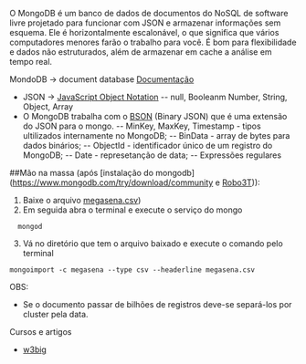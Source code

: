 O MongoDB é um banco de dados de documentos do NoSQL de software livre projetado para funcionar com JSON e armazenar informações sem esquema. Ele é horizontalmente escalonável, o que significa que vários computadores menores farão o trabalho para você. É bom para flexibilidade e dados não estruturados, além de armazenar em cache a análise em tempo real.

MondoDB -> document database [Documentação](https://docs.mongodb.com/manual/tutorial/manage-mongodb-processes/)

- JSON -> [JavaScript Object Notation](https://www.json.org)
-- null, Booleanm Number, String, Object, Array
- O MongoDB trabalha com o [BSON](http://bsonspec.org) (Binary JSON) que é uma extensão do JSON para o mongo.
-- MinKey, MaxKey, Timestamp - tipos ultilizados internamente no MongoDB;
-- BinData - array de bytes para dados binários;
-- ObjectId - identificador único de um registro do MongoDB;
-- Date - represetanção de data;
-- Expressões regulares

##Mão na massa (após [instalação do mongodb](https://www.mongodb.com/try/download/community e [Robo3T](https://robomongo.org/download))):
1. Baixe o arquivo [megasena.csv](https://drive.google.com/file/d/10SyxeyRxNn7USzAb9rJwGv_xlQHmcv6w/view?usp=sharing))
2. Em seguida abra o terminal e execute o serviço do mongo
```
  mongod
 ```
 3. Vá no diretório que tem o arquivo baixado e execute o comando pelo terminal
```
mongoimport -c megasena --type csv --headerline megasena.csv
```

OBS:
* Se o documento passar de bilhões de registros deve-se separá-los por cluster pela data.

Cursos e artigos
- [w3big](http://www.w3big.com/pt/mongodb/default.html)

